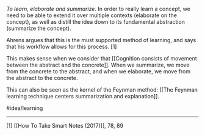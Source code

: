 *To learn, elaborate and summarize.* In order to really learn a concept, we need to be able to extend it over multiple contexts (elaborate on the concept), as well as distill the idea down to its fundamental abstraction (summarize the concept). 

Ahrens argues that this is the must supported method of learning, and says that his workflow allows for this process. [1]

This makes sense when we consider that [[Cognition consists of movement between the abstract and the concrete]]. When we summarize, we move from the concrete to the abstract, and when we elaborate, we move from the abstract to the concrete. 

This can also be seen as the kernel of the Feynman method: [[The Feynman learning technique centers summarization and explanation]]. 

#idea/learning 

---
[1]  [[How To Take Smart Notes (2017)]], 78, 89